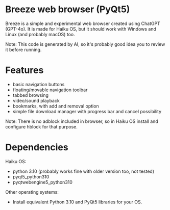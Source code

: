 # Breeze web browser (PyQt5)

Breeze is a simple and experimental web browser created using ChatGPT (GPT-4o). It is made for Haiku OS, but it should work with Windows and Linux (and probably macOS) too.

Note: This code is generated by AI, so it's probably good idea you to review it before running.

# Features
- basic navigation buttons
- floating/movable navigation toolbar
- tabbed browsing
- video/sound playback
- bookmarks, with add and removal option
- simple file download manager with progress bar and cancel possibility

Note: There is no adblock included in browser, so in Haiku OS install and configure hblock for that purpose.

# Dependencies

Haiku OS:
- python 3.10 (probably works fine with older version too, not tested)
- pyqt5_python310
- pyqtwebengine5_python310

Other operating systems:
- Install equivalent Python 3.10 and PyQt5 libraries for your OS.
